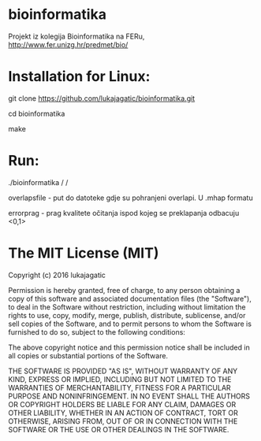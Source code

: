 # bioinformatika
Projekt iz kolegija Bioinformatika na FERu, http://www.fer.unizg.hr/predmet/bio/

# Installation for Linux:
git clone https://github.com/lukajagatic/bioinformatika.git

cd bioinformatika

make

# Run:
./bioinformatika /<overlapsfile/> /<errorprag/>

overlapsfile - put do datoteke gdje su pohranjeni overlapi. U .mhap formatu

errorprag - prag kvalitete očitanja ispod kojeg se preklapanja odbacuju <0,1>


# The MIT License (MIT)

Copyright (c) 2016 lukajagatic

Permission is hereby granted, free of charge, to any person obtaining a copy of this software and associated documentation files (the "Software"), to deal in the Software without restriction, including without limitation the rights to use, copy, modify, merge, publish, distribute, sublicense, and/or sell copies of the Software, and to permit persons to whom the Software is furnished to do so, subject to the following conditions:

The above copyright notice and this permission notice shall be included in all copies or substantial portions of the Software.

THE SOFTWARE IS PROVIDED "AS IS", WITHOUT WARRANTY OF ANY KIND, EXPRESS OR IMPLIED, INCLUDING BUT NOT LIMITED TO THE WARRANTIES OF MERCHANTABILITY, FITNESS FOR A PARTICULAR PURPOSE AND NONINFRINGEMENT. IN NO EVENT SHALL THE AUTHORS OR COPYRIGHT HOLDERS BE LIABLE FOR ANY CLAIM, DAMAGES OR OTHER LIABILITY, WHETHER IN AN ACTION OF CONTRACT, TORT OR OTHERWISE, ARISING FROM, OUT OF OR IN CONNECTION WITH THE SOFTWARE OR THE USE OR OTHER DEALINGS IN THE SOFTWARE.
